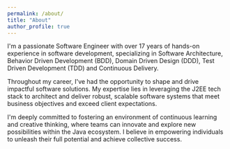 ```yaml
---
permalink: /about/
title: "About"
author_profile: true
---
```


I'm a passionate Software Engineer with over 17 years of hands-on experience in software development, specializing in
Software Architecture, Behavior Driven Development (BDD), Domain Driven Design (DDD), Test Driven Development (TDD) and
Continuous Delivery.

Throughout my career, I've had the opportunity to shape and drive impactful software solutions. My expertise lies in
leveraging the J2EE tech stack to architect and deliver robust, scalable software systems that meet business objectives
and exceed client expectations.

I'm deeply committed to fostering an environment of continuous learning and creative thinking, where teams can innovate
and explore new possibilities within the Java ecosystem. I believe in empowering individuals to unleash their full
potential and achieve collective success.